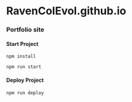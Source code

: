 # RavenColEvol.github.io

### Portfolio site

#### Start Project
```
npm install
```

```
npm run start
```

#### Deploy Project
```
npm run deploy
```